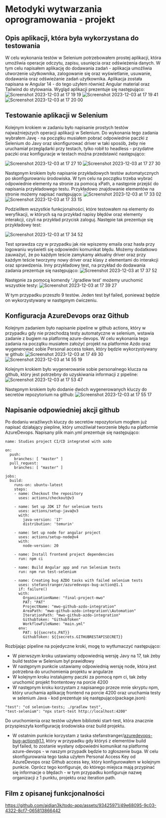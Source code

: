 # Metodyki wytwarzania oprogramowania - projekt

## Opis aplikacji, która była wykorzystana do testowania
W celu wykonania testów w Selenium potrzebowałem prostej aplikacji, która umożliwia operacje odczytu, zapisu, usunięcia oraz
odświeżenia danych. W tym celu napisałem aplikację do dodawania zadań - aplikacja umożliwia utworzenie użytkownika, zalogowanie się 
oraz wyświetlanie, usuwanie, dodawania oraz odświeżanie zadań użytkownika. Aplikacja została napisana w Angular 14 - do tego użyłem 
również Angular material oraz Tailwind do stylowania. Wygląd aplikacji prezentuje się następująco:
![Screenshot 2023-12-03 at 17 19 19](https://github.com/aidian3k/todo-app/assets/93425971/71859a73-d8be-4aef-a92d-f81a86eb7515)
![Screenshot 2023-12-03 at 17 19 41](https://github.com/aidian3k/todo-app/assets/93425971/57f3ac27-fc4b-445f-97b4-609bb5c70d3c)
![Screenshot 2023-12-03 at 17 20 00](https://github.com/aidian3k/todo-app/assets/93425971/10953b03-17c9-457e-9773-e1104fb80577)

## Testowanie aplikacji w Selenium
Kolejnym krokiem w zadaniu było napisanie prostych testów najważniejszych operacji aplikacji w Selenium. Do wykonania tego zadania
wybrałem Javę - na początku musiałem pobrać odpowiednie paczki z Selenium do Javy oraz skonfigurować driver w taki sposób, żeby 
nie uruchamiał przeglądarki przy testach, tylko robił to headless - przydatne paczki oraz konfiguracje w testach można przedstawić 
następująco:

![Screenshot 2023-12-03 at 17 27 10](https://github.com/aidian3k/todo-app/assets/93425971/353bf864-1f65-43ee-a2be-5dd1390f333c)
![Screenshot 2023-12-03 at 17 27 30](https://github.com/aidian3k/todo-app/assets/93425971/bacd3ddf-2fd8-4884-9a2f-1aa997d62b66)

Następnym krokiem było napisanie przykładowych testów automatycznych po skonfigurowaniu środowiska. W tym celu na początku trzeba 
wybrać odpowiednie elementy na stronie za pomocą xPath, a następnie przejść do napisania przykładowego testu. Przykładowo znajdowanie 
elementów na stronie możemy napisać następująco:
![Screenshot 2023-12-03 at 17 33 02](https://github.com/aidian3k/todo-app/assets/93425971/c2de97f2-ef30-4216-9f07-c9f977d17885)
![Screenshot 2023-12-03 at 17 33 15](https://github.com/aidian3k/todo-app/assets/93425971/c295c728-d636-46b9-b41f-c7441804b012)

Podzieliłem wszystkie funkcjonalności, które testowałem na elementy do weryfikacji, w których są na przykład napisy błędów oraz 
elementy interakcji, czyli na przykład przycisk zaloguj. Następie tak prezentuje się przykładowy test:

![Screenshot 2023-12-03 at 17 34 52](https://github.com/aidian3k/todo-app/assets/93425971/c88d5fee-26a1-4f35-817b-1fa4ccb6fb82)

Test sprawdza czy w przypadku jak nie wpiszemy emaila oraz hasła przy logowaniu wyświetli się odpowiedni komunikat błędu. Możemy 
dodatkowo zauważyć, że po każdym teście zamykamy aktualny driver oraz przy każdym teście tworzymy nowy driver oraz klasy z elementami 
do interakcji oraz sprawdzenia. Inny przykładowy test, na przykład do dodawania zadania prezentuje się następująco:
![Screenshot 2023-12-03 at 17 37 52](https://github.com/aidian3k/todo-app/assets/93425971/fc67aa09-e20b-42d5-9dce-ed1253da1599)

Następnie za pomocą komendy './gradlew test' możemy uruchomić wszystkie testy:
![Screenshot 2023-12-03 at 17 39 27](https://github.com/aidian3k/todo-app/assets/93425971/8069325a-d6e3-4b81-b0c1-6c88835b34eb)

W tym przypadku przeszło 9 testów. Jeden test był failed, ponieważ będzie on wykorzystywany w następnym ćwiczeniu.

## Konfiguracja AzureDevops oraz Github
Kolejnym zadaniem było napisanie pipeline w github actions, który w przypadku gdy nie przechodzą testy automatyczne w selenium,
wstawia zadanie z bugiem na platformę azure-devops. W celu wykonania tego zadania na początku musiałem założyć projekt na platformie
Azdo oraz wygenerować sobie Personal access token, który będzie wykorzystywany w github:
![Screenshot 2023-12-03 at 17 49 30](https://github.com/aidian3k/todo-app/assets/93425971/d855d3d0-1531-40db-9e83-b83a7bfe51f0)
![Screenshot 2023-12-03 at 14 55 19](https://github.com/aidian3k/todo-app/assets/93425971/5c94e8bc-b924-4ade-90c8-3faaab3b287b)

Kolejnym krokiem było wygenerowanie sobie personalnego klucza na github, który jest potrzebny do uzyskiwania informacji z pipeline:
![Screenshot 2023-12-03 at 17 53 47](https://github.com/aidian3k/todo-app/assets/93425971/ff734fe0-41ca-4d52-8cbc-60dac4924144)

Następnym krokiem było dodanie dwóch wygenerowanych kluczy do secretów repozytorium na github:
![Screenshot 2023-12-03 at 17 55 17](https://github.com/aidian3k/todo-app/assets/93425971/5b4c1fdd-c7af-4da8-9483-e4a985b383c6)

## Napisanie odpowiedniej akcji github
Po dodaniu wrażliwych kluczy do secretów repozytorium mogłem już napisać działający piepline, który umożliwiał tworzenie błędu na 
platformie AzureDevops. Napisany plik main.yml prezentuje się następująco:
```
name: Studies project CI/CD integrated with azdo

on:
  push:
    branches: [ "master" ]
  pull_request:
    branches: [ "master" ]

jobs:
  build:
    runs-on: ubuntu-latest
    steps:
    - name: Checkout the repository
      uses: actions/checkout@v3

    - name: Set up JDK 17 for selenium tests
      uses: actions/setup-java@v3
      with:
        java-version: '17'
        distribution: 'temurin'

    - name: Set up node for angular project
      uses: actions/setup-node@v4
      with:
        node-version: 20

    - name: Install frontend project dependencies
      run: npm ci

    - name: Build Angular app and run Selenium tests
      run: npm run test-selenium

    - name: Creating bug AZDO tasks with failed selenium tests
      uses: stefanstranger/azuredevops-bug-action@1.1
      if: failure()
      with:
        OrganizationName: "final-project-mwo"
        PAT: "PAT"
        ProjectName: "mwo-github-azdo-integration"
        AreaPath: "mwo-github-azdo-integration\\Automation"
        IterationPath: "mwo-github-azdo-integration"
        GithubToken: "GithubToken"
        WorkflowFileName: "main.yml"
      env:
        PAT: ${{secrets.PAT}}
        GithubToken: ${{secrets.GITHUBRESTAPISECRET}}
```

Rozbijając pipeline na pojedyczne kroki, mogę to wytłumaczyć następująco:
* W pierwszym kroku ustawiamy odpowiednią wersję Javy na 17, tak żeby build testów w Selenium był prawidłowy
* W następnym punkcie ustawiamy odpowiednią wersję node, która jest potrzebna do uruchomienia projektu w angularze
* W kolejnym kroku instalujemy paczki za pomocą npm ci, tak żeby uruchomić projekt frontentowy na porcie 4200
* W następnym kroku korzystam z napisanego przeze mnie skryptu npm, który uruchamia aplikację frontend na porcie 4200
oraz uruchamia testy w selenium Java - kod prezentuje się następująco(package.json):
```
"test": "cd selenium-tests; ./gradlew test",
"test-selenium": "npx start-test http://localhost:4200"
```
Do uruchomienia oraz testów użyłem biblioteki start-test, która znacznie przyspieszyła konfigurację środowiska oraz build projektu.

* W ostatnim punkcie korzystam z taska stefanstranger/azuredevops-bug-action@1.1, który w przypadku gdy któryś z elementów build był failed,
to zostanie wysłany odpowiedni komunikat na platformę azure-devops - w naszym przypadk będzie to zgłoszenie buga. W celu skonfigurowania tego taska
użyłem Personal Access Key od AzureDevops oraz Github access key, który konfigurowałem w kolejnym punkcie. Oprócz tego konfiguruje, do którego miejsca
mają przypinać się informacje o błędach - w tym przypadku konfiguruje nazwę organizacji z 1 punktu, projektu oraz iteration path.

## Film z opisanej funkcjonalności
https://github.com/aidian3k/todo-app/assets/93425971/49e68095-9c03-4322-8cf7-065813866442

